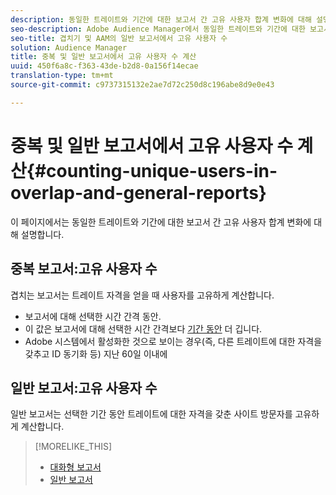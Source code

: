 ```yaml
---
description: 동일한 트레이트와 기간에 대한 보고서 간 고유 사용자 합계 변화에 대해 설명합니다.
seo-description: Adobe Audience Manager에서 동일한 트레이트와 기간에 대한 보고서 간 고유 사용자 합계 변화에 대해 설명합니다.
seo-title: 겹치기 및 AAM의 일반 보고서에서 고유 사용자 수
solution: Audience Manager
title: 중복 및 일반 보고서에서 고유 사용자 수 계산
uuid: 450f6a8c-f363-43de-b2d8-0a156f14ecae
translation-type: tm+mt
source-git-commit: c9737315132e2ae7d72c250d8c196abe8d9e0e43

---
```



# 중복 및 일반 보고서에서 고유 사용자 수 계산{#counting-unique-users-in-overlap-and-general-reports}

이 페이지에서는 동일한 트레이트와 기간에 대한 보고서 간 고유 사용자 합계 변화에 대해 설명합니다.

<!-- 

c_unique_user_counts.xml

 -->

## 중복 보고서:고유 사용자 수

겹치는 보고서는 트레이트 자격을 얻을 때 사용자를 고유하게 계산합니다.

* 보고서에 대해 선택한 시간 간격 동안.
* 이 값은 보고서에 대해 선택한 시간 간격보다 [기간 동안](../features/traits/segment-ttl-explained.md) 더 깁니다.
* Adobe 시스템에서 활성화한 것으로 보이는 경우(즉, 다른 트레이트에 대한 자격을 갖추고 ID 동기화 등) 지난 60일 이내에

## 일반 보고서:고유 사용자 수

일반 보고서는 선택한 기간 동안 트레이트에 대한 자격을 갖춘 사이트 방문자를 고유하게 계산합니다.

>[!MORELIKE_THIS]
>
>* [대화형 보고서](../reporting/dynamic-reports/dynamic-reports.md#interactive-and-overlap-reports)
>* [일반 보고서](../reporting/general-reports.md#general-reports-overview)

